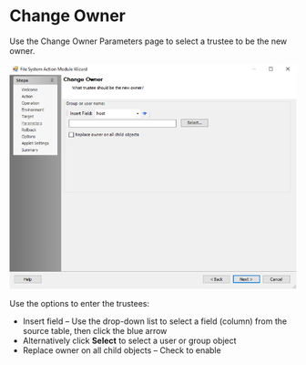 # Change Owner

Use the Change Owner Parameters page to select a trustee to be the new owner.

![File System Action Module Wizard Change Owner Parameters page](/static/img/product_docs/accessanalyzer/accessanalyzer/enterpriseauditor/admin/action/filesystem/parameters/changeowner.png)

Use the options to enter the trustees:

- Insert field – Use the drop-down list to select a field (column) from the source table, then click the blue arrow
- Alternatively click __Select__ to select a user or group object
- Replace owner on all child objects – Check to enable
